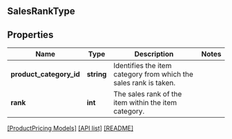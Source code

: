 ## SalesRankType

## Properties

Name | Type | Description | Notes
------------ | ------------- | ------------- | -------------
**product_category_id** | **string** | Identifies the item category from which the sales rank is taken. |
**rank** | **int** | The sales rank of the item within the item category. |

[[ProductPricing Models]](../) [[API list]](../../Api) [[README]](../../../README.md)
